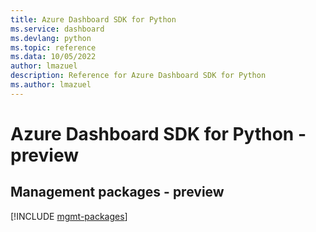 ```yaml
---
title: Azure Dashboard SDK for Python
ms.service: dashboard
ms.devlang: python
ms.topic: reference
ms.data: 10/05/2022
author: lmazuel
description: Reference for Azure Dashboard SDK for Python
ms.author: lmazuel
---
```

# Azure Dashboard SDK for Python - preview

## Management packages - preview
[!INCLUDE [mgmt-packages](dashboard-mgmt-index.md)]